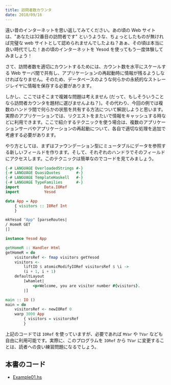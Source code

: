 ```yaml
---
title: 訪問者数カウンタ
date: 2018/09/16
---
```


遠い昔のインターネットを思い返してみてください。あの頃の Web サイトは、"あなたは32番目の訪問者です" というような、ちょっとしたものが無ければ完璧な web サイトとして認められませんでしたよね？あぁ、その頃は本当に良い時代でした！あの頃のインターネットを Yesod を使ってもう一度体験してみましょう！

さて、訪問者数を適切にカウントするためには、カウント数を水平にスケールする Web サーバ間で共有し、アプリケーションの再起動時に情報が残るようしなければなりません。そのため、データベースのような何らかの永続的なストレージレイヤに情報を保存する必要があります。

しかし、ここではそこまで複雑な問題は考えません (だって、もしそういうことなら訪問者カウンタを題材に選びませんよね？)。その代わり、今回の例では複数のハンドラ間で何らかの状態を共有する方法について解説しようと思います。実際のアプリケーションでは、リクエストをまたいで情報をキャッシュする時などに利用できます。ここで紹介するテクニックを使う場合は、複数のアプリケーションサーバやアプリケーションの再起動について、各自で適切な処理を追加で考慮する必要があります。

やり方としては、まずはファウンデーション型にミュータブルにデータを参照する新しいフィールドを作ります。そして、それぞれのハンドラでそのフィールドにアクセスします。このテクニックは簡単なのでコードを見てみましょう。

```haskell
{-# LANGUAGE OverloadedStrings #-}
{-# LANGUAGE QuasiQuotes       #-}
{-# LANGUAGE TemplateHaskell   #-}
{-# LANGUAGE TypeFamilies      #-}
import           Data.IORef
import           Yesod

data App = App
    { visitors :: IORef Int
    }

mkYesod "App" [parseRoutes|
/ HomeR GET
|]

instance Yesod App

getHomeR :: Handler Html
getHomeR = do
    visitorsRef <- fmap visitors getYesod
    visitors <-
        liftIO $ atomicModifyIORef visitorsRef $ \i ->
        (i + 1, i + 1)
    defaultLayout
        [whamlet|
            <p>Welcome, you are visitor number #{visitors}.
        |]

main :: IO ()
main = do
    visitorsRef <- newIORef 0
    warp 3000 App
        { visitors = visitorsRef
        }
```

上記のコードでは `IORef` を使っていますが、必要であれば `MVar` や `TVar` なども自由に利用可能です。実際に、このプログラムを `IORef` から `TVar` に変更することは、読者への良い練習問題になるでしょう。

## 本書のコード

- [Example01.hs](https://github.com/e-bigmoon/haskell-blog/tree/master/sample-code/yesod/examples/ex02/Example01.hs)